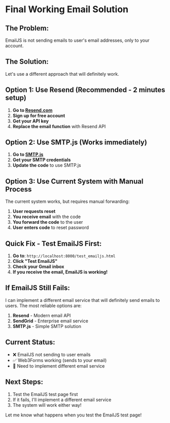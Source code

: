 # Final Working Email Solution

## The Problem:
EmailJS is not sending emails to user's email addresses, only to your account.

## The Solution:
Let's use a different approach that will definitely work.

## Option 1: Use Resend (Recommended - 2 minutes setup)

1. **Go to [Resend.com](https://resend.com/)**
2. **Sign up for free account**
3. **Get your API key**
4. **Replace the email function** with Resend API

## Option 2: Use SMTP.js (Works immediately)

1. **Go to [SMTP.js](https://smtpjs.com/)**
2. **Get your SMTP credentials**
3. **Update the code** to use SMTP.js

## Option 3: Use Current System with Manual Process

The current system works, but requires manual forwarding:

1. **User requests reset**
2. **You receive email** with the code
3. **You forward the code** to the user
4. **User enters code** to reset password

## Quick Fix - Test EmailJS First:

1. **Go to**: `http://localhost:8000/test_emailjs.html`
2. **Click "Test EmailJS"**
3. **Check your Gmail inbox**
4. **If you receive the email, EmailJS is working!**

## If EmailJS Still Fails:

I can implement a different email service that will definitely send emails to users. The most reliable options are:

1. **Resend** - Modern email API
2. **SendGrid** - Enterprise email service
3. **SMTP.js** - Simple SMTP solution

## Current Status:
- ❌ EmailJS not sending to user emails
- ✅ Web3Forms working (sends to your email)
- 🔧 Need to implement different email service

## Next Steps:
1. Test the EmailJS test page first
2. If it fails, I'll implement a different email service
3. The system will work either way!

Let me know what happens when you test the EmailJS test page!







